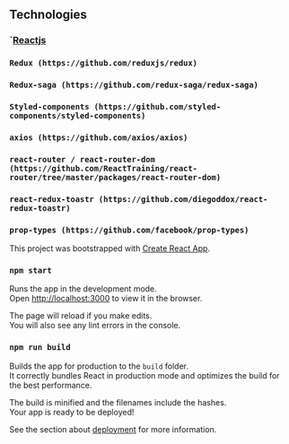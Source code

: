 ## Technologies

### `[Reactjs](https://github.com/facebook/react)
### `Redux (https://github.com/reduxjs/redux)`
### `Redux-saga (https://github.com/redux-saga/redux-saga)`
### `Styled-components (https://github.com/styled-components/styled-components)`
### `axios (https://github.com/axios/axios)`
### `react-router / react-router-dom (https://github.com/ReactTraining/react-router/tree/master/packages/react-router-dom)`

### `react-redux-toastr (https://github.com/diegoddox/react-redux-toastr)`
### `prop-types (https://github.com/facebook/prop-types)`

This project was bootstrapped with [Create React App](https://github.com/facebook/create-react-app).

### `npm start`

Runs the app in the development mode.<br>
Open [http://localhost:3000](http://localhost:3000) to view it in the browser.

The page will reload if you make edits.<br>
You will also see any lint errors in the console.

### `npm run build`

Builds the app for production to the `build` folder.<br>
It correctly bundles React in production mode and optimizes the build for the best performance.

The build is minified and the filenames include the hashes.<br>
Your app is ready to be deployed!

See the section about [deployment](https://facebook.github.io/create-react-app/docs/deployment) for more information.